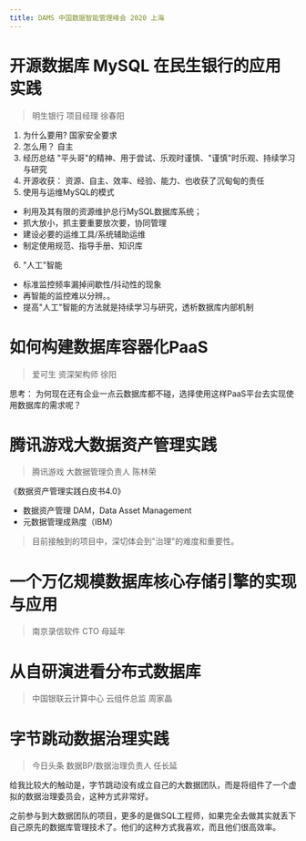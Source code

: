 ```yaml
---
title: DAMS 中国数据智能管理峰会 2020 上海
---
```


# 开源数据库 MySQL 在民生银行的应用实践

> 明生银行 项目经理 徐春阳

1. 为什么要用? 国家安全要求
2. 怎么用？ 自主
3. 经历总结 "平头哥"的精神、用于尝试、乐观时谨慎、"谨慎"时乐观、持续学习与研究
4. 开源收获： 资源、自主、效率、经验、能力、也收获了沉甸甸的责任
5. 使用与运维MySQL的模式

  - 利用及其有限的资源维护总行MySQL数据库系统；
  - 抓大放小，抓主要重要放次要，协同管理
  - 建设必要的运维工具/系统辅助运维
  - 制定使用规范、指导手册、知识库

6. "人工"智能

  - 标准监控频率漏掉间歇性/抖动性的现象
  - 再智能的监控难以分辨。。
  - 提高"人工"智能的方法就是持续学习与研究，透析数据库内部机制

# 如何构建数据库容器化PaaS

> 爱可生 资深架构师 徐阳

思考： 为何现在还有企业一点云数据库都不碰，选择使用这样PaaS平台去实现使用数据库的需求呢？

# 腾讯游戏大数据资产管理实践

> 腾讯游戏 大数据管理负责人 陈林荣

《数据资产管理实践白皮书4.0》

- 数据资产管理 DAM，Data Asset Management
- 元数据管理成熟度（IBM）

> 目前接触到的项目中，深切体会到"治理"的难度和重要性。

# 一个万亿规模数据库核心存储引擎的实现与应用

> 南京录信软件 CTO 母延年

# 从自研演进看分布式数据库

> 中国银联云计算中心 云组件总监 周家晶

# 字节跳动数据治理实践

> 今日头条 数据BP/数据治理负责人 任长延

给我比较大的触动是，字节跳动没有成立自己的大数据团队，而是将组件了一个虚拟的数据治理委员会，这种方式非常好。

之前参与到大数据团队的项目，更多的是做SQL工程师，如果完全去做其实就丢下自己原先的数据库管理技术了。他们的这种方式我喜欢，而且他们很高效率。
